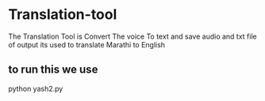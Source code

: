 # Translation-tool
The Translation Tool is Convert The voice To text and save audio and txt file of output its used to translate Marathi to English

## to run this we use 
python yash2.py
